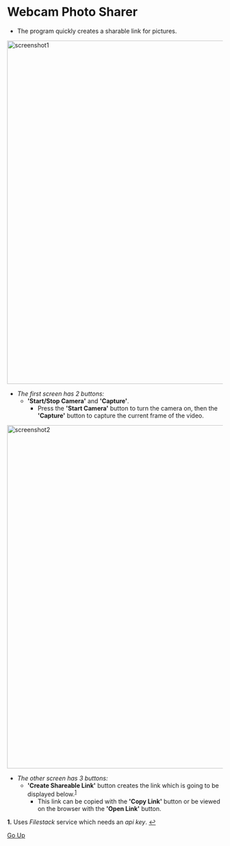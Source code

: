 <a id="anchor"></a>

# Webcam Photo Sharer

* The program quickly creates a sharable link for pictures.

<img width="800" alt="screenshot1 " src="https://user-images.githubusercontent.com/97599612/192246294-f2de38f2-07bf-4df6-bd5c-7abb2985b5c1.png">

* _The first screen has 2 buttons:_
  - __'Start/Stop Camera'__ and __'Capture'__.
      - Press the __'Start Camera'__ button to turn the camera on, then
the __'Capture'__ button to capture the current frame of the video.

<img width="800" alt="screenshot2" src="https://user-images.githubusercontent.com/97599612/192246302-5f39920f-77af-4531-aee1-42174d922258.png">

* _The other screen has 3 buttons:_ 
  - __'Create Shareable Link'__ button
creates the link which is going to be displayed below.<sup id="a1">[1](#f1)</sup>
    - This link can be copied with the __'Copy Link'__ button or be viewed on the 
browser with the __'Open Link'__ button.

<b id="f1">1.</b> Uses _Filestack_ service which needs an _api key_. [↩](#a1)

[Go Up](#anchor)
